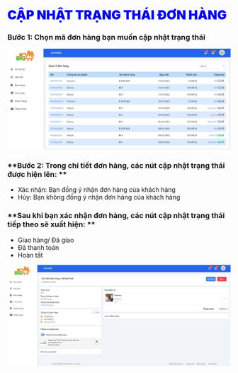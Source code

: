 # <span style= "color: blue; font-weight:900;"> CẬP NHẬT TRẠNG THÁI ĐƠN HÀNG </span>

### **Bước 1: Chọn mã đơn hàng bạn muốn cập nhật trạng thái**

![](../images/order/order.png)

### **Bước 2: Trong chi tiết đơn hàng, các nút cập nhật trạng thái được hiện lên: **

- Xác nhận: Bạn đồng ý nhận đơn hàng của khách hàng
- Hủy: Bạn không đồng ý nhận đơn hàng của khách hàng

### **Sau khi bạn xác nhận đơn hàng, các nút cập nhật trạng thái tiếp theo sẽ xuất hiện: **

- Giao hàng/ Đã giao
- Đã thanh toán
- Hoàn tất 

![](../images/order/stt-ord.png)

